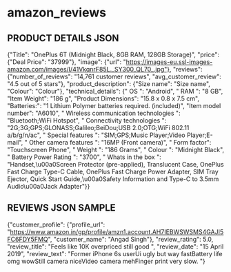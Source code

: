 # amazon_reviews

## PRODUCT DETAILS JSON

{"Title": "OnePlus 6T (Midnight Black, 8GB RAM, 128GB Storage)",
"price": {"Deal Price": "37999"}, 
"image": 
      {"url": "https://images-eu.ssl-images-amazon.com/images/I/41VkqnrF85L._SY300_QL70_.jpg"}, 
  "reviews": 
      {"number_of_reviews": "14,761 customer reviews", 
      "avg_customer_review": "4.5 out of 5 stars"}, 
 "product_description": 
      {"Size name": "Size name", "Colour": "Colour"},
      "technical_details":
          {" OS ": "Android",
          " RAM ": "8 GB",
          "Item Weight": "186 g", 
          "Product Dimensions": "15.8 x 0.8 x 7.5 cm", 
          "Batteries:": "1 Lithium Polymer batteries required. (included)", 
          "Item model number": "A6010", 
          " Wireless communication technologies ": "Bluetooth;WiFi Hotspot", 
          " Connectivity technologies ": "2G;3G;GPS;GLONASS;Galileo;BeiDou;USB 2.0;OTG;WiFi 802.11 a/b/g/n/ac", 
          " Special features ": "SIM;GPS;Music Player;Video Player;E-mail", 
          " Other camera features ": "16MP (Front camera)", 
          " Form factor": "Touchscreen Phone", 
          " Weight ": "186 Grams", 
          " Colour ": "Midnight Black", 
          " Battery Power Rating ": "3700", 
          " Whats in the box ": 
                "Handset,\u00a0Screen Protector (pre-applied), Translucent Case, OnePlus Fast Charge Type-C Cable, OnePlus Fast Charge Power Adapter, SIM Tray Ejector, Quick Start Guide,\u00a0Safety Information and Type-C to 3.5mm Audio\u00a0Jack Adapter"}}
 
 
 ## REVIEWS JSON SAMPLE
 {"customer_profile": 
      {"profile_url": "https://www.amazon.in/gp/profile/amzn1.account.AH7IEBWSWSMS4GAJI5FC6FDY5FMQ", 
        "customer_name": "Angad Singh"}, 
 "review_rating": 5.0, 
 "review_title": "Feels like 10K overpriced still good  ",
 "review_date": "15 April 2019", 
 "review_text": "Former iPhone 6s userUi ugly but way fastBattery life omg wowStill camera niceVideo camera mehFinger print very slow. "}
